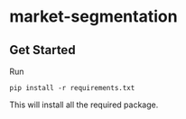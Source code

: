 # market-segmentation

## Get Started

Run

```
pip install -r requirements.txt
```

This will install all the required package.
